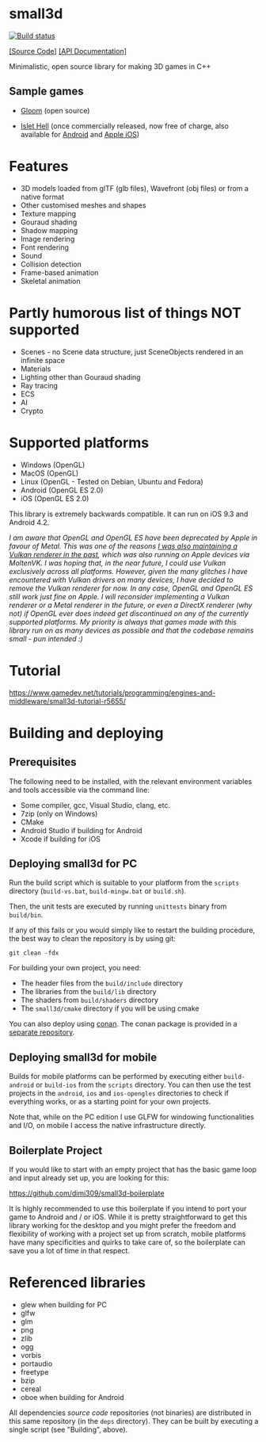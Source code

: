 # small3d

[![Build status](https://ci.appveyor.com/api/projects/status/qpm3qekslivm3kjb?svg=true)](https://ci.appveyor.com/project/dimi309/small3d)

[[Source Code]](https://github.com/dimi309/small3d) [[API Documentation]](https://dimi309.github.io/small3d)

Minimalistic, open source library for making 3D games in C++

## Sample games

- [Gloom](https://github.com/dimi309/gloom) (open source)

- [Islet Hell](https://store.steampowered.com/app/2069750/Islet_Hell/) (once commercially released, now free of charge, also available for [Android](https://play.google.com/store/apps/details?id=dimi309.islethelladroid) and [Apple iOS](https://apps.apple.com/us/app/islet-hell/id1631875184))

# Features

- 3D models loaded from glTF (glb files), Wavefront (obj files) or from a native format
- Other customised meshes and shapes
- Texture mapping
- Gouraud shading
- Shadow mapping
- Image rendering
- Font rendering
- Sound
- Collision detection
- Frame-based animation
- Skeletal animation

# Partly humorous list of things NOT supported

- Scenes - no Scene data structure, just SceneObjects rendered in an infinite space
- Materials
- Lighting other than Gouraud shading
- Ray tracing
- ECS
- AI
- Crypto

# Supported platforms

- Windows (OpenGL)
- MacOS (OpenGL)
- Linux (OpenGL - Tested on Debian, Ubuntu and Fedora) 
- Android (OpenGL ES 2.0)
- iOS (OpenGL ES 2.0) 

This library is extremely backwards compatible. It can run on iOS 9.3 and 
Android 4.2.

*I am aware that OpenGL and OpenGL ES have been deprecated by Apple in favour of 
Metal. This was one of the reasons [I was also maintaining a Vulkan renderer in the past](https://github.com/dimi309/small3d/releases/tag/1.8015.last.vulkan), 
which was also running on Apple devices via MoltenVK. I was hoping that, in the 
near future, I could use Vulkan exclusively across all platforms. However, 
given the many glitches I have encountered with Vulkan drivers on many devices, 
I have decided to remove the Vulkan renderer for now. In any case, OpenGL and 
OpenGL ES still work just fine on Apple. I will reconsider implementing a Vulkan 
renderer or a Metal renderer in the future, or even a DirectX renderer (why not) 
if OpenGL ever does indeed get discontinued on any of the currently supported 
platforms. My priority is always that games made with this library run on as 
many devices as possible and that the codebase remains small - pun intended :)*

# Tutorial

https://www.gamedev.net/tutorials/programming/engines-and-middleware/small3d-tutorial-r5655/

# Building and deploying

## Prerequisites

The following need to be installed, with the relevant environment variables
and tools accessible via the command line:

- Some compiler, gcc, Visual Studio, clang, etc.
- 7zip (only on Windows)
- CMake
- Android Studio if building for Android
- Xcode if building for iOS

## Deploying small3d for PC

Run the build script which is suitable to your platform from the `scripts` 
directory (`build-vs.bat`, `build-mingw.bat` or `build.sh`).
	
Then, the unit tests are executed by running `unittests` binary from `build/bin`.

If any of this fails or you would simply like to restart the building
procedure, the best way to clean the repository is by using git:

	git clean -fdx

For building your own project, you need:

- The header files from the `build/include` directory
- The libraries from the `build/lib` directory 
- The shaders from `build/shaders` directory
- The `small3d/cmake` directory if you will be using cmake

You can also deploy using [conan](https://conan.io). The conan package is 
provided in a [separate repository](https://github.com/dimi309/small3d-conan).

## Deploying small3d for mobile

Builds for mobile platforms can be performed by executing either `build-android` 
or  `build-ios` from the `scripts` directory. You can then use the test projects 
in the `android`, `ios` and `ios-opengles` directories to check if everything 
works, or as a starting point for your own projects.

Note that, while on the PC edition I use GLFW for windowing functionalities and 
I/O, on mobile I access the native infrastructure directly.

## Boilerplate Project

If you would like to start with an empty project that has the basic game loop 
and input already set up, you are looking for this:

https://github.com/dimi309/small3d-boilerplate

It is highly recommended to use this boilerplate if you intend to port your
game to Android and / or iOS. While it is pretty straightforward to get this 
library working for the desktop and you might prefer the freedom and flexibility 
of working with a project set up from scratch, mobile platforms have many
specificities and quirks to take care of, so the boilerplate can save you a lot 
of time in that respect.

# Referenced libraries

- glew when building for PC
- glfw 
- glm 
- png
- zlib
- ogg
- vorbis
- portaudio
- freetype
- bzip
- cereal
- oboe when building for Android

All dependencies *source code* repositories (not binaries) are distributed
in this same repository (in the `deps` directory). They can be built by 
executing a single script (see "Building", above).
